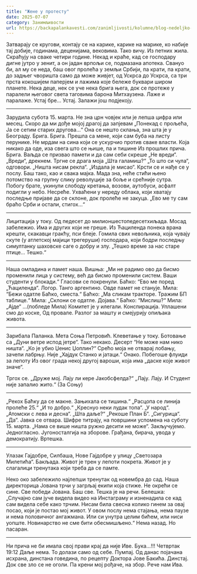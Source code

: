 ```yaml
---
title: "Жене у протесту"
date: 2025-07-07
category: Занимљивости
url: https://backapalankavesti.com/zanimljivosti/kolumne/blog-nedeljko-bacina/zene-u-protestu/
---
```


Затварају се кругови, контају се на карике,
карике на марике, ко набије тај добије, годинама, деценијама, вековима. Тако вичу.
Из петних жила. Скраћују на сваке четири године.
Некад и краће, кад се господару дигне јутро у зенит, а он јадан врпољи се, подмазана апотека.
Свануо би, ал му се неда, баш овог пролећа
у земљи Србији, па крати, па крати, до задњег чворишта само да може живјет, од Ускрса до Ускрса, са три прста кокошијем паперјем и лажима које бележе буквари широм планете.
Нека деце, нек се уче нека брига њега,
док се протеже у паралели његовог света
таговима барона Митхаузена. Лаже и паралаже.
Устај бре… Устај. Залажи још подјекоју.

***

Зарудила субота 15. марта. Не зна црн човјек или је лепша цифра или месец.
Скоро да ми дође мојој драгој да запјевам
„Понекад с прољећа,
Ја се сетим старих другова…“
Она се нешто склања, зна шта је у Београду.
Брига. Брига.
Прешла са мене, који сам буба на листу перунике.
Не мрдам на сина који се ускурчио против сваке власти. Која никако да оде, иза свега што се њише, па и тишине
Из прошлих прича. Брига.
Ваљда се призвао памети и да сам себи скреше „Не вреди“. „Вреди“, дрекнем.
Тргне се драга моја „Шта галамиш?“
„То што си чула“, одговори.
„Ништа нисам рекла“.
„Издала је мисао“. Крсти се и нађе се у послу.
Баш тако, као и свака мајка. Мада зна,
неће стићи њено потомство на групну слику
револуције за боље и срећније сутра.
Побогу брате, укинули слободу кретања,
возови, аутобуси, асфалт подигли у небо. Несреће.
Ухваћени у нереду облака, који хватају
последње пријаве да се склоне, док пролеће не закуца.
„Ево ме ту сам браћо Срби и остали, стигох…“

***

Лицитација у току. Од педесет до милионшестопедесетхиљада.
Мосад забележио. Има и других који не греше.
Из Ћациленда понека врана крешти,
скакавци гракћу, пси блеје.
Гомила свих невољника, која чувају скуте
(у атлетској мајици трегеруши)
господара, који бодри последњу симултанку
шаховске саге о добру и злу.
„Тешко време за нас старе птице… Тешко.“

***

Наша омладина и памет наша.
Вишња: „Ми не радимо ово да бисмо променили лица у систему,
већ да бисмо променили систем.
Ваши студенти у блокади.“
Гласови се покренули.
Баћко: “Ево ме поред „Ћациленда“.
Логор. Танго аргентино. Овде памет не станује.
Мила: “Бежи одатле Баћко, сместа.“
Баћко: „Ма сликам тракторе. Тражим БП таблице.“
Мила: „Склони се одатле. Дојава.“
Баћко: “Мислиш?“
Мила: „Ајде“ …(побледе Мила)
Комитет је у илегали.
Конспирација. Уплашени смо до коске,
Од провале. Разлог за машту и смејурију
опиљака живота.

***

Зарибала Паланка. Мета Соња Петровић. Клеветање у току. Ботовање са „Дуни ветре испод јетре“.
Тако некако. Десерт “Не може нам нико ништа“. „Ко је убио Џенис Џоплин?“
Срећо моја не отварај лобању, зачепи лабрњу. Није „Хајдук Станко и јатаци.“
Онако. Побегоше флуиди за лепоту
Из овог града некој другој вароши, која има
„даске које живот значе“.

Тргох се.
„Друже мој. Лају ли кере Јакобсфелда?“
„Лају. Лају. И Студент није запалио жито.“
(За Соњу)

***

„Рекох Баћку да се макне.
Зањихала се тишина.“
„Расцопа се линија пролеће 25.“
„И то добро.“
„Креснуо неки лудак топа“.
„У народ“.
„Атомски с лева и десна“.
„Шта даље?“
„Рекоше План Б“.
„Сигурица“.
„Да“.
Јавка се отвара. Шифре титрају, на површини успомена на суботу 15. марта.
„Нама се више ништа ружно десити не може“.
Закључујемо.
Једногласно. Југоносталгија на зборове.
Грађана, бирача, увода у демократију.
Вртешка.

***

Улазак Гајдобре, Силбаша, Нове Гајдобре у улицу „Светозара Милетића“. Бакљада. Живот је трен у лепоти покрета. Живот је у слагалици тренутака који треба да се памте.

Неко око забележило најлепши тренутак
од новембра до сад. Наша директорица Јована трчи у загрљај екипи која стиже.
Не окрећи се сине. Све победи Јована.
Баш све.
Тешка је на речи. Белешка: „Случајно сам јуче видела видео на Инстаграму и изненадила се кад сам видела себе како трчим. Нисам била свесна колико гинем за овај посао, који је постао мој живот. У овом послу нема стајања, нема паузе и нема половичног ангажмана. Или си унутра целим бићем, или ниси уопште.
Новинарство не сме бити обесмишљено.“
Нема назад. Но пасаран.

***

Ни прича не би имала свој прави крај
да није Иве. Бука…!!!
Четвртак 19:12
Даље нема.
То долази само од себе.
Пумпај.
Од данас појачана исхрана,
динстана говедина, по рецепту
Доктора Јове Бакића.
Динстај. Док све зло се не оголи.
Па крени мој рођаче, на збор.
Рече нам Ива.
